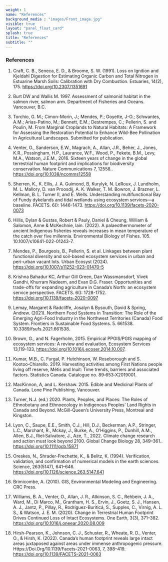 ```yaml
---
weight: 1
name: "References"
background_media : "images/Front_image.jpg" 
visible: true
layout: "panel_float_card"
splash: true
title: "References"
subtitle: ""
---
```



### References

1. Craft, C. B., Seneca, E. D., & Broome, S. W. (1991). Loss on Ignition and Kjeldahl Digestion for Estimating Organic Carbon and Total Nitrogen in Estuarine Marsh Soils: Calibration with Dry Combustion. Estuaries, 14(2), 175. https://doi.org/10.2307/1351691

2. Burt DW and Wallis M. 1997. Assessment of salmonid habitat in the salmon river, salmon arm. Department of Fisheries and Oceans. Vancouver, B.C. 

3. Torchio, G. M.; Cimon-Morin, J.; Mendes, P.; Goyette, J-O.; Schwantes, A.M.; Arias-Patino, M.; Bennett, E.M.; Destrempes, C.; Pellerin, S.  and Poulin, M. From Marginal Croplands to Natural Habitats: A Framework for Assessing the Restoration Potential to Enhance Wild-Bee Pollination in Agricultural Landscapes. Submitted for publication.

4. Venter, O., Sanderson, E.W., Magrach, A., Allan, J.R., Beher, J., Jones, K.R., Possingham, H.P., Laurance, W.F., Wood, P., Fekete, B.M., Levy, M.A., Watson, J.E.M., 2016. Sixteen years of change in the global terrestrial human footprint and implications for biodiversity conservation. Nature Communications 7, 12558.. https://doi.org/10.1038/ncomms12558

5. Sherren, K., K. Ellis, J. A. Guimond, B, Kurylyk, N. LeRoux, J. Lundholm, M. L. Mallory, D. van Proosdij, A. K. Walker, T. M. Bowron, J. Brazner, L. Kellman, B. L. Turner II, and E. Wells. Understanding multifunctional Bay of Fundy dykelands and tidal wetlands using ecosystem services—a baseline. FACETS. 6(): 1446-1473. https://doi.org/10.1139/facets-2020-0073

6. Hillis, Dylan & Gustas, Robert & Pauly, Daniel & Cheung, William & Salomon, Anne & McKechnie, Iain. (2022). A palaeothermometer of ancient Indigenous fisheries reveals increases in mean temperature of the catch over five millennia. Environmental Biology of Fishes. 105. 10.1007/s10641-022-01243-7.

7. Mendes, P., Bourgeois, B., Pellerin, S. et al. Linkages between plant functional diversity and soil-based ecosystem services in urban and peri-urban vacant lots. Urban Ecosyst (2024). https://doi.org/10.1007/s11252-023-01470-5

8. Krishna Bahadur KC, Arthur Gill Green, Dan Wassmansdorf, Vivek Gandhi, Khurram Nadeem, and Evan D.G. Fraser. Opportunities and trade-offs for expanding agriculture in Canada’s North: an ecosystem service perspective. FACETS. 6(): 1728-1752. https://doi.org/10.1139/facets-2020-0097

9. Lemay, Margaret & Radcliffe, Josalyn & Bysouth, David & Spring, Andrew. (2021). Northern Food Systems in Transition: The Role of the Emerging Agri-Food Industry in the Northwest Territories (Canada) Food System. Frontiers in Sustainable Food Systems. 5. 661538. 10.3389/fsufs.2021.661538.

10. Brown, G., and N. Fagerholm, 2015. Empirical PPGIS/PGIS mapping of ecosystem services: A review and evaluation, Ecosystem Services 13,119-133, https://doi.org/10.1016/j.ecoser.2014.10.007.

11. Kumar, M.B., C. Furgal, P. Hutchinson, W. Roseborough and S. Kootoo‑Chiarello. 2019. Harvesting activities among First Nations people living off reserve, Métis and Inuit: Time trends, barriers and associated factors. Statistics Canada. Catalogue no. 89‑653‑X2019001.

12. MacKinnon, A, and L. Kershaw. 2015. Edible and Medicinal Plants of Canada. Lone Pine Publishing, Vancouver.

13. Turner, N.J. (ed.) 2020. Plants, Peoples, and Places: The Roles of Ethnobotany and Ethnoecology in Indigenous Peoples’ Land Rights in Canada and Beyond. McGill-Queen’s University Press, Montreal and Kingston.

14. Lyon, C., Saupe, E.E., Smith, C.J., Hill, D.J., Beckerman, A.P., Stringer, L.C., Marchant, R., Mckay, J., Burke, A., O’Higgins, P., Dunhill, A.M., Allen, B.J., Riel‐Salvatore, J., Aze, T., 2022. Climate change research and action must look beyond 2100. Global Change Biology 28, 349–361.. https://doi.org/10.1111/gcb.15871

<!-- Tourigny, E.D., 2020. Maintaining Traditions: Food and Identity among Early Immigrants to Upper Canada. Historical Archaeology 54, 354–374.. https://doi.org/10.1007/s41636-020-00237-5 -->

15. Oreskes, N., Shrader-Frechette, K., & Belitz, K. (1994). Verification, validation, and confirmation of numerical models in the earth sciences. Science, 263(5147), 641–646. https://doi.org/10.1126/science.263.5147.641

16. Brimicombe, A. (2010). GIS, Environmental Modeling and Engineering. CRC Press.

17. Williams, B. A., Venter, O., Allan, J. R., Atkinson, S. C., Rehbein, J. A., Ward, M., Di Marco, M., Grantham, H. S., Ervin, J., Goetz, S. J., Hansen, A. J., Jantz, P., Pillay, R., Rodríguez-Buriticá, S., Supples, C., Virnig, A. L. S., & Watson, J. E. M. (2020). Change in Terrestrial Human Footprint Drives Continued Loss of Intact Ecosystems. One Earth, 3(3), 371–382. https://doi.org/10.1016/j.oneear.2020.08.009

18. Hirsh-Pearson, K., Johnson, C. J., Schuster, R., Wheate, R. D., Venter, O., & Hirsh, K. (2022). Canada’s human footprint reveals large intact areas juxtaposed against areas under immense anthropogenic pressure. Https://Doi.Org/10.1139/Facets-2021-0063, 7, 398–419. https://doi.org/10.1139/FACETS-2021-0063

<!-- Woolmer, G., Trombulak, S. C., Ray, J. C., Doran, P. J., Anderson, M. G., Baldwin, R. F., Morgan, A., &    Sanderson, E. W. (2008). Rescaling the Human Footprint: A tool for conservation planning at an ecoregional scale. Landscape and Urban Planning, 87(1), 42–53. https://doi.org/10.1016/j.landurbplan.2008.04.005 -->